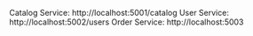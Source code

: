 Catalog Service: http://localhost:5001/catalog
User Service: http://localhost:5002/users
Order Service: http://localhost:5003
